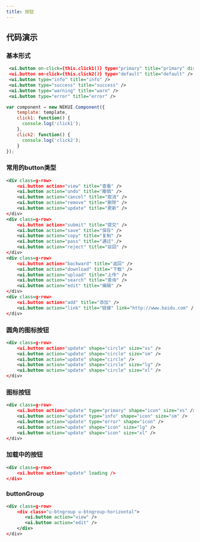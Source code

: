 ```yaml
---
title: 按钮
---
```


## 代码演示

### 基本形式

<!-- demo_start -->
<div class="m-example"></div>

```xml
 <ui.button on-click={this.click1()} type="primary" title="primary" disabled />
 <ui.button on-click={this.click2()} type="default" title="default" />
 <ui.button type="info" title="info" />
 <ui.button type="success" title="success" />
 <ui.button type="warning" title="warn" />
 <ui.button type="error" title="error" />
```
```javascript
var component = new NEKUI.Component({
    template: template,
    click1: function() {
      console.log('click1');
    },
    click2: function() {
      console.log('click2');
    }
});
```
<!-- demo_end -->

### 常用的button类型

<!-- demo_start -->
<div class="m-example"></div>

```xml
<div class=g-row>
    <ui.button action="view" title="查看" />
    <ui.button action="undo" title="撤销" />
    <ui.button action="cancel" title="取消" />
    <ui.button action="remove" title="删除" />
    <ui.button action="update" title="更新" />
</div>
<div class=g-row>
    <ui.button action="submit" title="提交" />
    <ui.button action="save" title="保存" />
    <ui.button action="copy" title="复制" />
    <ui.button action="pass" title="通过" />
    <ui.button action="reject" title="驳回" />
</div>
<div class=g-row>
    <ui.button action="backward" title="返回" />
    <ui.button action="download" title="下载" />
    <ui.button action="upload" title="上传" />
    <ui.button action="search" title="查询" />
    <ui.button action="edit" title="编辑" />
</div>
<div class=g-row>
    <ui.button action="add" title="添加" />
    <ui.button action="link" title="链接" link="http://www.baidu.com" />
</div>
```
<!-- demo_end -->

### 圆角的图标按钮

<!-- demo_start -->
<div class="m-example"></div>

```xml
<div class=g-row>
    <ui.button action="update" shape="circle" size="xs" />
    <ui.button action="update" shape="circle" size="sm" />
    <ui.button action="update" shape="circle" />
    <ui.button action="update" shape="circle" size="lg" />
    <ui.button action="update" shape="circle" size="xl" />
</div>
```
<!-- demo_end -->

### 图标按钮

<!-- demo_start -->
<div class="m-example"></div>

```xml
<div class=g-row>
    <ui.button action="update" type="primary" shape="icon" size="xs" />
    <ui.button action="update" type="info" shape="icon" size="sm" />
    <ui.button action="update" type="error" shape="icon" />
    <ui.button action="update" shape="icon" size="lg" />
    <ui.button action="update" shape="icon" size="xl" />
</div>
```
<!-- demo_end -->

### 加载中的按钮

<!-- demo_start -->
<div class="m-example"></div>

```xml
<div class=g-row>
    <ui.button action="update" loading />
</div>
```
<!-- demo_end -->

### buttonGroup

<!-- demo_start -->
<div class="m-example"></div>

```xml
<div class=g-row>
    <div class="u-btngroup u-btngroup-horizontal">
       <ui.button action="view" />
       <ui.button action="edit" />
    </div>
</div>
```
<!-- demo_end -->
